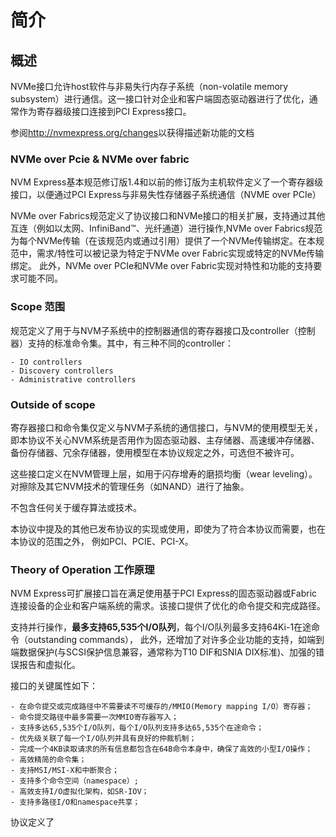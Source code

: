 # 简介

## 概述
  NVMe接口允许host软件与非易失行内存子系统（non-volatile memory subsystem）进行通信。这一接口针对企业和客户端固态驱动器进行了优化，通常作为寄存器级接口连接到PCI Express接口。

  参阅<http://nvmexpress.org/changes>以获得描述新功能的文档
  
### NVMe over Pcie & NVMe over fabric

  NVM Express基本规范修订版1.4和以前的修订版为主机软件定义了一个寄存器级接口，以便通过PCI Express与非易失性存储器子系统通信（NVME over PCIe）
  
  NVMe over Fabrics规范定义了协议接口和NVMe接口的相关扩展，支持通过其他互连（例如以太网、InfiniBand™、光纤通道）进行操作,NVMe over Fabrics规范为每个NVMe传输（在该规范内或通过引用）提供了一个NVMe传输绑定。在本规范中，需求/特性可以被记录为特定于NVMe over Fabric实现或特定的NVMe传输绑定。 此外，NVMe over PCIe和NVMe over Fabric实现对特性和功能的支持要求可能不同。
  
### Scope 范围

  规范定义了用于与NVM子系统中的控制器通信的寄存器接口及controller（控制器）支持的标准命令集。其中，有三种不同的controller：
  
    - IO controllers 
    - Discovery controllers 
    - Administrative controllers

### Outside of scope
  
  寄存器接口和命令集仅定义与NVM子系统的通信接口，与NVM的使用模型无关，即本协议不关心NVM系统是否用作为固态驱动器、主存储器、高速缓冲存储器、备份存储器、冗余存储器，使用模型在本协议规定之外，可选但不被许可。
  
  这些接口定义在NVM管理上层，如用于闪存增寿的磨损均衡（wear leveling）。对擦除及其它NVM技术的管理任务（如NAND）进行了抽象。
  
  不包含任何关于缓存算法或技术。
  
  本协议中提及的其他已发布协议的实现或使用，即使为了符合本协议而需要，也在本协议的范围之外， 例如PCI、PCIE、PCI-X。
  
### Theory of Operation 工作原理

  NVM Express可扩展接口旨在满足使用基于PCI Express的固态驱动器或Fabric连接设备的企业和客户端系统的需求。该接口提供了优化的命令提交和完成路径。
    
  支持并行操作，**最多支持65,535个I/O队列**，每个I/O队列最多支持64Ki-1在途命令（outstanding commands）， 此外，还增加了对许多企业功能的支持，如端到端数据保护(与SCSI保护信息兼容，通常称为T10 DIF和SNIA DIX标准)、加强的错误报告和虚拟化。
    
  接口的关键属性如下：
  
    - 在命令提交或完成路径中不需要读不可缓存的/MMIO(Memory mapping I/O）寄存器；
    - 命令提交路径中最多需要一次MMIO寄存器写入；
    - 支持多达65,535个I/O队列，每个I/O队列支持多达65,535个在途命令；
    - 优先级关联了每一个I/O队列并具有良好的仲裁机制；
    - 完成一个4KB读取请求的所有信息都包含在64B命令本身中，确保了高效的小型I/O操作；
    - 高效精简的命令集；
    - 支持MSI/MSI-X和中断聚合；
    - 支持多个命令空间（namespace）;
    - 高效支持I/O虚拟化架构，如SR-IOV；
    - 支持多路径I/O和namespace共享；
    
  协议定义了
    
    
    
    
    
    
    


